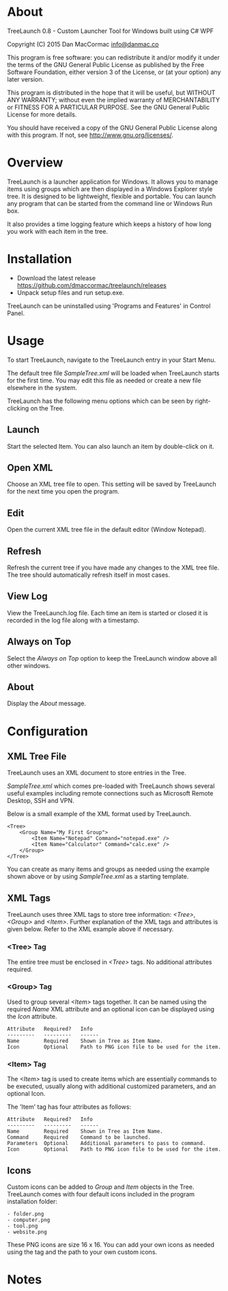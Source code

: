# About
TreeLaunch 0.8 - Custom Launcher Tool for Windows built using C# WPF

Copyright (C) 2015 Dan MacCormac <info@danmac.co>

This program is free software: you can redistribute it and/or modify 
it under the terms of the GNU General Public License as published by
the Free Software Foundation, either version 3 of the License, or
(at your option) any later version.

This program is distributed in the hope that it will be useful,
but WITHOUT ANY WARRANTY; without even the implied warranty of
MERCHANTABILITY or FITNESS FOR A PARTICULAR PURPOSE.  See the
GNU General Public License for more details.

You should have received a copy of the GNU General Public License
along with this program.  If not, see <http://www.gnu.org/licenses/>.


# Overview
TreeLaunch is a launcher application for Windows. It allows you to manage items using groups which are then displayed in a Windows Explorer style tree.
It is designed to be lightweight, flexible and portable. You can launch any program that can be started from the command line or Windows Run box.

It also provides a time logging feature which keeps a history of how long you work with each item in the tree.


# Installation
- Download the latest release https://github.com/dmaccormac/treelaunch/releases
- Unpack setup files and run setup.exe.

TreeLaunch can be uninstalled using 'Programs and Features' in Control Panel.

# Usage
To start TreeLaunch, navigate to the TreeLaunch entry in your Start Menu.

The default tree file *SampleTree.xml* will be loaded when TreeLaunch starts for the first time.
You may edit this file as needed or create a new file elsewhere in the system.

TreeLaunch has the following menu options which can be seen by right-clicking on the Tree.

## Launch
Start the selected Item. You can also launch an item by double-click on it.

## Open XML
Choose an XML tree file to open. This setting will be saved by TreeLaunch for the next time you open the program.
 
## Edit
Open the current XML tree file in the default editor (Window Notepad).

## Refresh
Refresh the current tree if you have made any changes to the XML tree file. The tree should automatically refresh itself in most cases.

## View Log
View the TreeLaunch.log file. Each time an item is started or closed it is recorded in the log file along with a timestamp. 

## Always on Top
Select the *Always on Top* option to keep the TreeLaunch window above all other windows.

## About
Display the *About* message.

# Configuration

## XML Tree File
TreeLaunch uses an XML document to store entries in the Tree. 

*SampleTree.xml* which comes pre-loaded with TreeLaunch shows several useful examples including remote connections such as Microsoft Remote Desktop, SSH and VPN.

Below is a small example of the XML format used by TreeLaunch. 

	<Tree>
		<Group Name="My First Group">
			<Item Name="Notepad" Command="notepad.exe" />
			<Item Name="Calculator" Command="calc.exe" />
		</Group>
	</Tree>
	
You can create as many items and groups as needed using the example shown above or by using *SampleTree.xml* as a starting template. 

## XML Tags
TreeLaunch uses three XML tags to store tree information: *\<Tree\>*, *\<Group\>* and *\<Item\>*.
Further explanation of the XML tags and attributes is given below. Refer to the XML example above if necessary.

### \<Tree\> Tag
The entire tree must be enclosed in *\<Tree\>* tags. No additional attributes required.

### \<Group\> Tag
Used to group several *\<Item\>* tags together. It can be named using the required *Name* XML attribute and an optional icon can be displayed using the *Icon* attribute.

	Attribute	Required? 	Info
	---------	---------	------
	Name		Required 	Shown in Tree as Item Name.
	Icon		Optional	Path to PNG icon file to be used for the item.

### \<Item\> Tag
The *\<Item\>* tag is used to create items which are essentially commands to be executed, usually along with additional customized parameters, and an optional Icon.

The 'Item' tag has four attributes as follows:

	Attribute	Required? 	Info
	---------	---------	------
	Name		Required 	Shown in Tree as Item Name.
	Command		Required 	Command to be launched.
	Parameters	Optional	Additional parameters to pass to command.
	Icon		Optional	Path to PNG icon file to be used for the item.

## Icons
Custom icons can be added to *Group* and *Item* objects in the Tree. TreeLaunch comes with four default icons included in the program installation folder:

	- folder.png
	- computer.png
	- tool.png
	- website.png

These PNG icons are size 16 x 16. You can add your own icons as needed using the *<Icon>* tag and the path to your own custom icons. 

# Notes